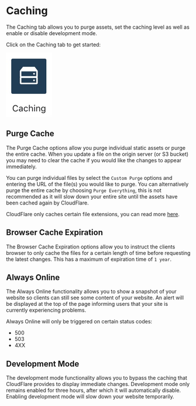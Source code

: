 # Caching

The Caching tab allows you to purge assets, set the caching level as well as enable or disable development mode.

Click on the Caching tab to get started: 

![Caching tab](images/caching/caching-tab.jpg "Caching tab")

## Purge Cache

The Purge Cache options allow you purge individual static assets or purge the entire cache. When you update a file
on the origin server (or S3 bucket) you may need to clear the cache if you would like the changes to appear immediately.

You can purge individual files by select the `Custom Purge` options and entering the URL of the file(s) you would like to purge.
You can alternatively purge the entire cache by choosing `Purge Everything`, this is not recommended as it will slow down your 
entire site until the assets have been cached again by CloudFlare.

CloudFlare only caches certain file extensions, you can read more 
[here](https://support.cloudflare.com/hc/en-us/articles/200172516-Which-file-extensions-does-Cloudflare-cache-for-static-content).

## Browser Cache Expiration

The Browser Cache Expiration options allow you to instruct the clients browser to only cache the files for a certain length of time before
requesting the latest changes. This has a maximum of expiration time of `1 year`.

## Always Online

The Always Online functionality allows you to show a snapshot of your website so clients can still see some content of your website.
An alert will be displayed at the top of the page informing users that your site is currently experiencing problems.

Always Online will only be triggered on certain status codes:

* 500
* 503
* 4XX

## Development Mode

The development mode functionality allows you to bypass the caching that CloudFlare provides to display immediate changes. Development mode
only remains enabled for three hours, after which it will automatically disable. Enabling development mode will slow down your website 
temporarily.